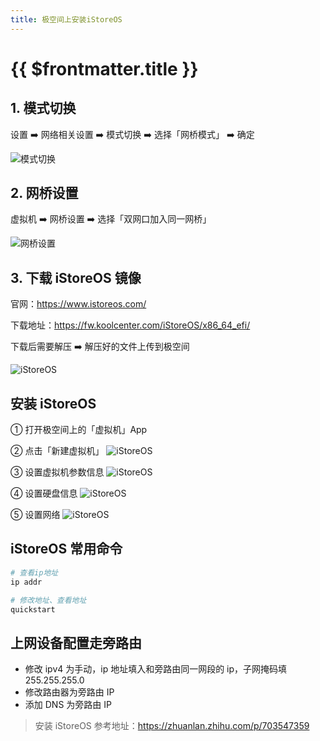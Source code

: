 ```yaml
---
title: 极空间上安装iStoreOS
---
```


# {{ $frontmatter.title }}

## 1. 模式切换

设置 :arrow_right: 网络相关设置 :arrow_right: 模式切换 :arrow_right: 选择「网桥模式」 :arrow_right: 确定

![模式切换](/images/极空间/模式切换.png)

## 2. 网桥设置

虚拟机 :arrow_right: 网桥设置 :arrow_right: 选择「双网口加入同一网桥」

![网桥设置](/images/极空间/网桥设置.png)

## 3. 下载 iStoreOS 镜像

官网：https://www.istoreos.com/

下载地址：https://fw.koolcenter.com/iStoreOS/x86_64_efi/

下载后需要解压 :arrow_right: 解压好的文件上传到极空间

![iStoreOS](/images/极空间/istoreDownload.png)

## 安装 iStoreOS

① 打开极空间上的「虚拟机」App

② 点击「新建虚拟机」
![iStoreOS](/images/极空间/istore1.png)

③ 设置虚拟机参数信息
![iStoreOS](/images/极空间/istore2.png)

④ 设置硬盘信息
![iStoreOS](/images/极空间/istore3.png)

⑤ 设置网络
![iStoreOS](/images/极空间/istore4.png)

## iStoreOS 常用命令

```sh
# 查看ip地址
ip addr

# 修改地址、查看地址
quickstart
```

## 上网设备配置走旁路由

- 修改 ipv4 为手动，ip 地址填入和旁路由同一网段的 ip，子网掩码填 255.255.255.0
- 修改路由器为旁路由 IP
- 添加 DNS 为旁路由 IP

> 安装 iStoreOS 参考地址：https://zhuanlan.zhihu.com/p/703547359
